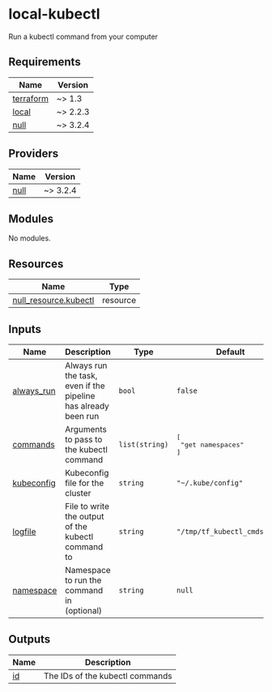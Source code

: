# local-kubectl

Run a kubectl command from your computer

<!-- BEGIN_TF_DOCS -->
## Requirements

| Name | Version |
|------|---------|
| <a name="requirement_terraform"></a> [terraform](#requirement\_terraform) | ~> 1.3 |
| <a name="requirement_local"></a> [local](#requirement\_local) | ~> 2.2.3 |
| <a name="requirement_null"></a> [null](#requirement\_null) | ~> 3.2.4 |

## Providers

| Name | Version |
|------|---------|
| <a name="provider_null"></a> [null](#provider\_null) | ~> 3.2.4 |

## Modules

No modules.

## Resources

| Name | Type |
|------|------|
| [null_resource.kubectl](https://registry.terraform.io/providers/hashicorp/null/latest/docs/resources/resource) | resource |

## Inputs

| Name | Description | Type | Default | Required |
|------|-------------|------|---------|:--------:|
| <a name="input_always_run"></a> [always\_run](#input\_always\_run) | Always run the task, even if the pipeline has already been run | `bool` | `false` | no |
| <a name="input_commands"></a> [commands](#input\_commands) | Arguments to pass to the kubectl command | `list(string)` | <pre>[<br>  "get namespaces"<br>]</pre> | no |
| <a name="input_kubeconfig"></a> [kubeconfig](#input\_kubeconfig) | Kubeconfig file for the cluster | `string` | `"~/.kube/config"` | no |
| <a name="input_logfile"></a> [logfile](#input\_logfile) | File to write the output of the kubectl command to | `string` | `"/tmp/tf_kubectl_cmds.log"` | no |
| <a name="input_namespace"></a> [namespace](#input\_namespace) | Namespace to run the command in (optional) | `string` | `null` | no |

## Outputs

| Name | Description |
|------|-------------|
| <a name="output_id"></a> [id](#output\_id) | The IDs of the kubectl commands |
<!-- END_TF_DOCS -->
